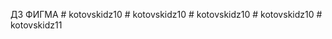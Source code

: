 ДЗ ФИГМА
 
#   k o t o v s k i d z 1 0  
 #   k o t o v s k i d z 1 0  
 #   k o t o v s k i d z 1 0  
 #   k o t o v s k i d z 1 0  
 #   k o t o v s k i d z 1 1  
 